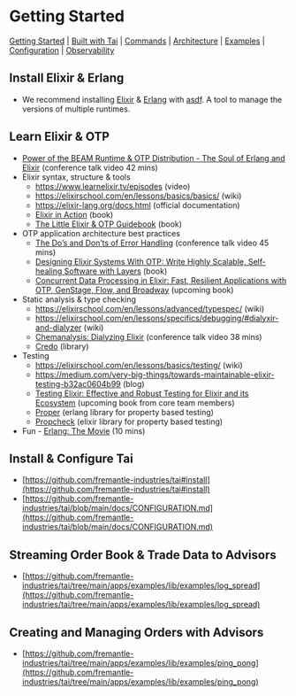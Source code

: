 # Getting Started

[Getting Started](./GETTING_STARTED.md) | [Built with Tai](./BUILT_WITH_TAI.md) | [Commands](./COMMANDS.md) | [Architecture](./ARCHITECTURE.md) | [Examples](../apps/examples/README.md) | [Configuration](./CONFIGURATION.md) | [Observability](./OBSERVABILITY.md)

## Install Elixir & Erlang

* We recommend installing [Elixir](https://github.com/asdf-vm/asdf-elixir) & [Erlang](https://github.com/asdf-vm/asdf-erlang) with [asdf](https://github.com/asdf-vm/asdf). A tool to manage the versions of multiple runtimes.

## Learn Elixir & OTP

* [Power of the BEAM Runtime & OTP Distribution - The Soul of Erlang and Elixir](https://www.youtube.com/watch?v=JvBT4XBdoUE) (conference talk video 42 mins)
* Elixir syntax, structure & tools
  * https://www.learnelixir.tv/episodes (video)
  * https://elixirschool.com/en/lessons/basics/basics/ (wiki)
  * https://elixir-lang.org/docs.html (official documentation)
  * [Elixir in Action](https://www.amazon.com/Elixir-Action-Sa%C5%A1a-Juri-cacute/dp/1617295027) (book)
  * [The Little Elixir & OTP Guidebook](https://www.amazon.com/Little-Elixir-OTP-Guidebook-ebook/dp/B0977ZYYXH) (book)
* OTP application architecture best practices
  * [The Do’s and Don’ts of Error Handling](https://www.youtube.com/watch?v=TTM_b7EJg5E) (conference talk video 45 mins)
  * [Designing Elixir Systems With OTP: Write Highly Scalable, Self-healing Software with Layers](https://www.amazon.com/Designing-Elixir-Systems-OTP-Self-healing-ebook/dp/B084NRSQB4) (book)
  * [Concurrent Data Processing in Elixir: Fast, Resilient Applications with OTP, GenStage, Flow, and Broadway](https://www.amazon.com/Concurrent-Data-Processing-Elixir-Applications/dp/1680508199/ref=sr_1_3?dchild=1&keywords=concurrent+data+processing+in+elixir&qid=1626638685&sr=8-3) (upcoming book)
* Static analysis & type checking
  * https://elixirschool.com/en/lessons/advanced/typespec/ (wiki)
  * https://elixirschool.com/en/lessons/specifics/debugging/#dialyxir-and-dialyzer (wiki)
  * [Chemanalysis: Dialyzing Elixir](https://www.youtube.com/watch?v=k4au7VioXNk) (conference talk video 38 mins)
  * [Credo](https://github.com/rrrene/credo) (library)
* Testing
  * https://elixirschool.com/en/lessons/basics/testing/ (wiki)
  * https://medium.com/very-big-things/towards-maintainable-elixir-testing-b32ac0604b99 (blog)
  * [Testing Elixir: Effective and Robust Testing for Elixir and its Ecosystem](https://www.amazon.com/Testing-Elixir-Effective-Robust-Ecosystem/dp/1680507826) (upcoming book from core team members)
  * [Proper](https://github.com/proper-testing/proper) (erlang library for property based testing)
  * [Propcheck](https://github.com/alfert/propcheck) (elixir library for property based testing)
* Fun - [Erlang: The Movie](https://www.youtube.com/watch?v=uKfKtXYLG78) (10 mins)

## Install & Configure Tai

* [https://github.com/fremantle-industries/tai#install](https://github.com/fremantle-industries/tai#install)
* [https://github.com/fremantle-industries/tai/blob/main/docs/CONFIGURATION.md](https://github.com/fremantle-industries/tai/blob/main/docs/CONFIGURATION.md)

## Streaming Order Book & Trade Data to Advisors

* [https://github.com/fremantle-industries/tai/tree/main/apps/examples/lib/examples/log_spread](https://github.com/fremantle-industries/tai/tree/main/apps/examples/lib/examples/log_spread)

## Creating and Managing Orders with Advisors

* [https://github.com/fremantle-industries/tai/tree/main/apps/examples/lib/examples/ping_pong](https://github.com/fremantle-industries/tai/tree/main/apps/examples/lib/examples/ping_pong)
